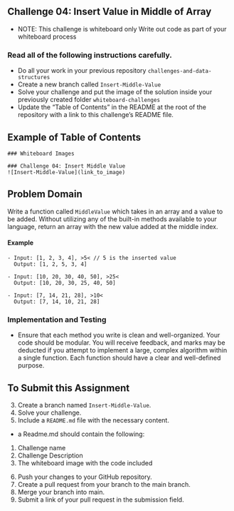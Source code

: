 ## Challenge 04: Insert Value in Middle of Array
- NOTE: This challenge is whiteboard only Write out code as part of your whiteboard process

### Read all of the following instructions carefully.
- Do all your work in your previous repository `challenges-and-data-structures`
- Create a new branch called `Insert-Middle-Value`
- Solve your challenge and put the image of the solution inside your previously created folder `whiteboard-challenges`
- Update the “Table of Contents” in the README at the root of the repository with a link to this challenge’s README file.

## Example of Table of Contents
```
### Whiteboard Images

### Challenge 04: Insert Middle Value
![Insert-Middle-Value](link_to_image)
```
## Problem Domain
Write a function called `MiddleValue` which takes in an array and a value to be added. Without utilizing any of the built-in methods available to your language, return an array with the new value added at the middle index.

#### Example
```
- Input: [1, 2, 3, 4], >5< // 5 is the inserted value
  Output: [1, 2, 5, 3, 4]

- Input: [10, 20, 30, 40, 50], >25<
  Output: [10, 20, 30, 25, 40, 50]

- Input: [7, 14, 21, 28], >10<
  Output: [7, 14, 10, 21, 28]
```

### Implementation and Testing
- Ensure that each method you write is clean and well-organized. Your code should be modular. You will receive feedback, and marks may be deducted if you attempt to implement a large, complex algorithm within a single function. Each function should have a clear and well-defined purpose.

## To Submit this Assignment
3. Create a branch named `Insert-Middle-Value`.
4. Solve your challenge.
5. Include a `README.md` file with the necessary content.
- a Readme.md should contain the following:
1) Challenge name
2) Challenge Description
3) The whiteboard image with the code included
6. Push your changes to your GitHub repository.
7. Create a pull request from your branch to the main branch.
8. Merge your branch into main.
9. Submit a link of your pull request in the submission field.